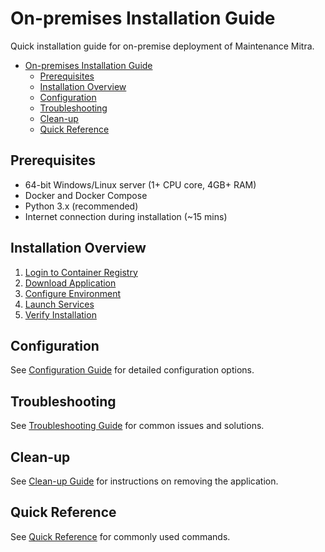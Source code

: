 # On-premises Installation Guide

Quick installation guide for on-premise deployment of Maintenance Mitra.

- [On-premises Installation Guide](#on-premises-installation-guide)
  - [Prerequisites](#prerequisites)
  - [Installation Overview](#installation-overview)
  - [Configuration](#configuration)
  - [Troubleshooting](#troubleshooting)
  - [Clean-up](#clean-up)
  - [Quick Reference](#quick-reference)

## Prerequisites
- 64-bit Windows/Linux server (1+ CPU core, 4GB+ RAM)
- Docker and Docker Compose
- Python 3.x (recommended)
- Internet connection during installation (~15 mins)

## Installation Overview
1. [Login to Container Registry](installation-steps.md#login-to-ghcr)
2. [Download Application](installation-steps.md#download)
3. [Configure Environment](installation-steps.md#generate-environment-variables-files)
4. [Launch Services](installation-steps.md#launch)
5. [Verify Installation](verification.md)

## Configuration
See [Configuration Guide](configuration.md) for detailed configuration options.

## Troubleshooting
See [Troubleshooting Guide](troubleshooting.md) for common issues and solutions.

## Clean-up
See [Clean-up Guide](clean-up.md) for instructions on removing the application.

## Quick Reference
See [Quick Reference](quick-reference.md) for commonly used commands.
